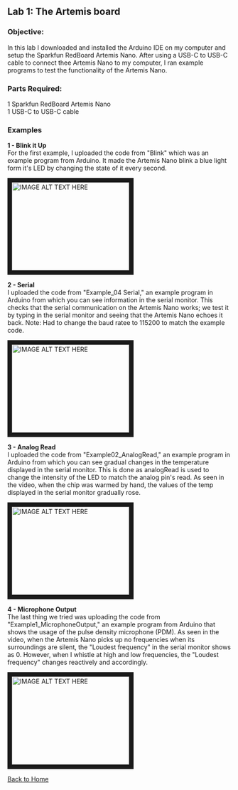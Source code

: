 <!-- layout: page
title: "lab1"
permalink: https://matthewy12.github.io/fastrobots/Labs/lab1 -->

## Lab 1: The Artemis board

### Objective:
In this lab I downloaded and installed the Arduino IDE on my computer and setup 
the Sparkfun RedBoard Artemis Nano. After using a  USB-C to USB-C cable to connect 
thee Artemis Nano to my computer, I ran example programs to test the functionality 
of the Artemis Nano.

### Parts Required:
1 Sparkfun RedBoard Artemis Nano  <br>
1 USB-C to USB-C cable

### Examples


**1 - Blink it Up**  <br>
For the first example, I uploaded the code from "Blink" which was an example program from Arduino.
It made the Artemis Nano blink a blue light form it's LED by changing the state of it every second.

<a href="http://www.youtube.com/watch?feature=player_embedded&v=wUHbrNhLq_I
" target="_blank"><img src="http://img.youtube.com/vi/wUHbrNhLq_I/0.jpg" 
alt="IMAGE ALT TEXT HERE" width="264" height="198" border="10" /></a>


**2 - Serial**  <br>
I uploaded the code from "Example_04 Serial," an example program in Arduino from which you can see 
information in the serial monitor.
This checks that the serial communication on the Artemis Nano works; we test it by typing in the serial
monitor and seeing that the Artemis Nano echoes it back.
Note: Had to change the baud ratee to 115200 to match the example code.

<a href="http://www.youtube.com/watch?feature=player_embedded&v=J-MSXkMCScc
" target="_blank"><img src="http://img.youtube.com/vi/J-MSXkMCScc/0.jpg" 
alt="IMAGE ALT TEXT HERE" width="264" height="198" border="10" /></a>

**3 - Analog Read**  <br>
I uploaded the code from "Example02_AnalogRead," an example program in Arduino from which you can see
gradual changes in the temperature displayed in the serial monitor. This is done as analogRead is used 
to change the intensity of the LED to match the analog pin's read. As seen in the video, when the 
chip was warmed by hand, the values of the temp displayed in the serial monitor gradually rose.

<a href="http://www.youtube.com/watch?feature=player_embedded&v=KX2a_wdO4iY
" target="_blank"><img src="http://img.youtube.com/vi/KX2a_wdO4iY/0.jpg" 
alt="IMAGE ALT TEXT HERE" width="264" height="198" border="10" /></a>

**4 - Microphone Output**  <br>
The last thing we tried was uploading the code from "Example1_MicrophoneOutput," an example program
from Arduino that shows the usage of the pulse density microphone (PDM). As seen in the video, when the 
Artemis Nano picks up no frequencies when its surroundings are silent, the "Loudest frequency" in the serial 
monitor shows as 0. However, when I whistle at high and low frequencies, the "Loudest frequency" changes reactively and accordingly.

<a href="http://www.youtube.com/watch?feature=player_embedded&v=PnzEpKTJZ9c
" target="_blank"><img src="http://img.youtube.com/vi/PnzEpKTJZ9c/0.jpg" 
alt="IMAGE ALT TEXT HERE" width="264" height="198" border="10" /></a>

[Back to Home](https://matthewy12.github.io/fastrobots/)


